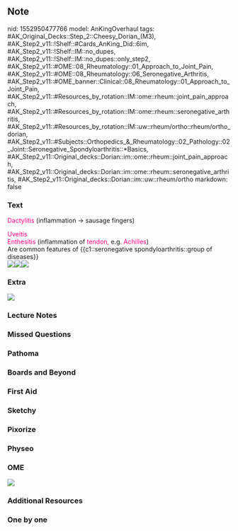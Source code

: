 ## Note
nid: 1552950477766
model: AnKingOverhaul
tags: #AK_Original_Decks::Step_2::Cheesy_Dorian_(M3), #AK_Step2_v11::!Shelf::#Cards_AnKing_Did::6im, #AK_Step2_v11::!Shelf::IM::no_dupes, #AK_Step2_v11::!Shelf::IM::no_dupes::only_step2, #AK_Step2_v11::#OME::08_Rheumatology::01_Approach_to_Joint_Pain, #AK_Step2_v11::#OME::08_Rheumatology::06_Seronegative_Arthritis, #AK_Step2_v11::#OME_banner::Clinical::08_Rheumatology::01_Approach_to_Joint_Pain, #AK_Step2_v11::#Resources_by_rotation::IM::ome::rheum::joint_pain_approach, #AK_Step2_v11::#Resources_by_rotation::IM::ome::rheum::seronegative_arthritis, #AK_Step2_v11::#Resources_by_rotation::IM::uw::rheum/ortho::rheum/ortho_dorian, #AK_Step2_v11::#Subjects::Orthopedics_&_Rheumatology::02_Pathology::02_Joint::Seronegative_Spondyloarthritis::*Basics, #AK_Step2_v11::Original_decks::Dorian::im::ome::rheum::joint_pain_approach, #AK_Step2_v11::Original_decks::Dorian::im::ome::rheum::seronegative_arthritis, #AK_Step2_v11::Original_decks::Dorian::im::uw::rheum/ortho
markdown: false

### Text
<font color="#FC0280">Dactylitis</font> (inflammation → sausage
fingers)
<div>
  <font color="#FC0280">Uveitis</font>
</div>
<div>
  <font color="#FC0280">Enthesitis</font> (inflammation of
  <font color="#FC0280">tendon,</font> e.g. <font color=
  "#FC0280">Achilles</font>)
</div>
<div>
  Are common features of {{c1::seronegative
  spondyloarthritis::group of diseases}}
  <div><img src="paste-5904424685797377.jpg"><img src=
  "paste-5905485542719489.jpg"><img src=
  "paste-5909801984851969.jpg"></div>
</div>

### Extra
<div>
  <b><img src="paste-2122967974674433.jpg"></b>
</div>

### Lecture Notes


### Missed Questions


### Pathoma


### Boards and Beyond


### First Aid


### Sketchy


### Pixorize


### Physeo


### OME
<div class="ome-widget">
  <a href=
  "https://onlinemeded.org/spa/rheumatology/approach-to-joint-pain/acquire?ref=anki">
  <img src="_OME_AnkiFlashcards_Lesson_1.png"></a>
</div>

### Additional Resources


### One by one

